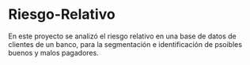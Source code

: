 # Riesgo-Relativo
En este proyecto se analizó el riesgo relativo en una base de datos de clientes de un banco, para la segmentación e identificación de psoibles buenos y malos pagadores.

